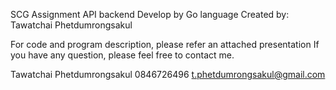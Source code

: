 SCG Assignment API backend
Develop by Go language
Created by: Tawatchai Phetdumrongsakul

For code and program description, please refer an attached presentation
If you have any question, please feel free to contact me.

Tawatchai Phetdumrongsakul
0846726496
t.phetdumrongsakul@gmail.com
